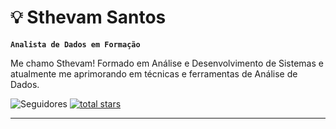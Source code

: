 # 💡 Sthevam Santos

**`Analista de Dados em Formação`**

Me chamo Sthevam! Formado em Análise e Desenvolvimento de Sistemas e atualmente me aprimorando em técnicas e ferramentas de Análise de Dados.

<img alt="Seguidores" title="Siga-me no Github" src="https://custom-icon-badges.demolab.com/github/followers/Sthevam-ss?color=236ad3&labelColor=1155ba&style=for-the-badge&logo=person-add&label=Follow&logoColor=white"/></a>
      <a href="https://github.com/Sthevam-sstab=repositories&sort=stargazers">
         <img alt="total stars" title="Total stars on GitHub" src="https://custom-icon-badges.demolab.com/github/stars/Sthevam-ss?color=55960c&style=for-the-badge&labelColor=488207&logo=star"/></a>
   </p>

   ---


